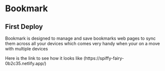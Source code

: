 # Bookmark
## First Deploy


<p>Bookmark is designed to manage and save bookmarks web pages to sync them across all your devices which comes very handy when your on a move with multiple devices</p>
<p> Here is the link to see how it looks like (https://spiffy-fairy-0b2c35.netlify.app/)</P>

